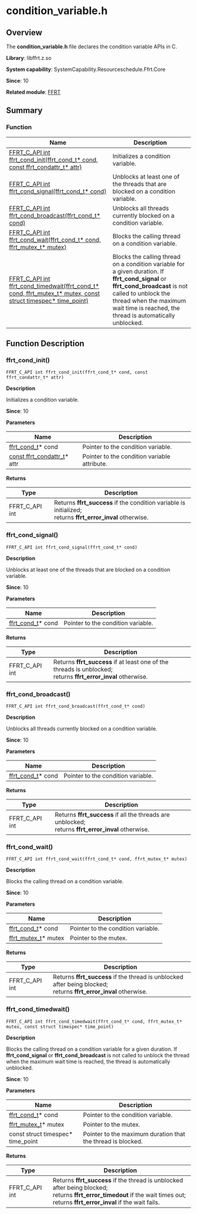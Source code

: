 # condition_variable.h

<!--Kit: Function Flow Runtime Kit-->
<!--Subsystem: Resourceschedule-->
<!--Owner: @chuchihtung; @yanleo-->
<!--SE: @geoffrey_guo; @huangyouzhong-->
<!--TSE: @lotsof; @sunxuhao-->

## Overview

The **condition_variable.h** file declares the condition variable APIs in C.

**Library**: libffrt.z.so

**System capability**: SystemCapability.Resourceschedule.Ffrt.Core

**Since**: 10

**Related module**: [FFRT](capi-ffrt.md)

## Summary

### Function

| Name| Description|
| -- | -- |
| [FFRT_C_API int ffrt_cond_init(ffrt_cond_t* cond, const ffrt_condattr_t* attr)](#ffrt_cond_init) | Initializes a condition variable.|
| [FFRT_C_API int ffrt_cond_signal(ffrt_cond_t* cond)](#ffrt_cond_signal) | Unblocks at least one of the threads that are blocked on a condition variable.|
| [FFRT_C_API int ffrt_cond_broadcast(ffrt_cond_t* cond)](#ffrt_cond_broadcast) | Unblocks all threads currently blocked on a condition variable.|
| [FFRT_C_API int ffrt_cond_wait(ffrt_cond_t* cond, ffrt_mutex_t* mutex)](#ffrt_cond_wait) | Blocks the calling thread on a condition variable.|
| [FFRT_C_API int ffrt_cond_timedwait(ffrt_cond_t* cond, ffrt_mutex_t* mutex, const struct timespec* time_point)](#ffrt_cond_timedwait) | Blocks the calling thread on a condition variable for a given duration. If **ffrt_cond_signal** or **ffrt_cond_broadcast** is not called to unblock the thread when the maximum wait time is reached, the thread is automatically unblocked.|

## Function Description

### ffrt_cond_init()

```
FFRT_C_API int ffrt_cond_init(ffrt_cond_t* cond, const ffrt_condattr_t* attr)
```

**Description**

Initializes a condition variable.

**Since**: 10


**Parameters**

| Name| Description|
| -- | -- |
| [ffrt_cond_t](capi-ffrt-ffrt-cond-t.md)* cond | Pointer to the condition variable.|
| [const ffrt_condattr_t](capi-ffrt-ffrt-condattr-t.md)* attr | Pointer to the condition variable attribute.|

**Returns**

| Type| Description|
| -- | -- |
| FFRT_C_API int | Returns **ffrt_success** if the condition variable is initialized;<br>          returns **ffrt_error_inval** otherwise.|

### ffrt_cond_signal()

```
FFRT_C_API int ffrt_cond_signal(ffrt_cond_t* cond)
```

**Description**

Unblocks at least one of the threads that are blocked on a condition variable.

**Since**: 10


**Parameters**

| Name| Description|
| -- | -- |
| [ffrt_cond_t](capi-ffrt-ffrt-cond-t.md)* cond | Pointer to the condition variable.|

**Returns**

| Type| Description|
| -- | -- |
| FFRT_C_API int | Returns **ffrt_success** if at least one of the threads is unblocked;<br>          returns **ffrt_error_inval** otherwise.|

### ffrt_cond_broadcast()

```
FFRT_C_API int ffrt_cond_broadcast(ffrt_cond_t* cond)
```

**Description**

Unblocks all threads currently blocked on a condition variable.

**Since**: 10


**Parameters**

| Name| Description|
| -- | -- |
| [ffrt_cond_t](capi-ffrt-ffrt-cond-t.md)* cond | Pointer to the condition variable.|

**Returns**

| Type| Description|
| -- | -- |
| FFRT_C_API int | Returns **ffrt_success** if all the threads are unblocked;<br>          returns **ffrt_error_inval** otherwise.|

### ffrt_cond_wait()

```
FFRT_C_API int ffrt_cond_wait(ffrt_cond_t* cond, ffrt_mutex_t* mutex)
```

**Description**

Blocks the calling thread on a condition variable.

**Since**: 10


**Parameters**

| Name| Description|
| -- | -- |
| [ffrt_cond_t](capi-ffrt-ffrt-cond-t.md)* cond | Pointer to the condition variable.|
| [ffrt_mutex_t](capi-ffrt-ffrt-mutex-t.md)* mutex | Pointer to the mutex.|

**Returns**

| Type| Description|
| -- | -- |
| FFRT_C_API int | Returns **ffrt_success** if the thread is unblocked after being blocked;<br>          returns **ffrt_error_inval** otherwise.|

### ffrt_cond_timedwait()

```
FFRT_C_API int ffrt_cond_timedwait(ffrt_cond_t* cond, ffrt_mutex_t* mutex, const struct timespec* time_point)
```

**Description**

Blocks the calling thread on a condition variable for a given duration. If **ffrt_cond_signal** or **ffrt_cond_broadcast** is not called to unblock the thread when the maximum wait time is reached, the thread is automatically unblocked.

**Since**: 10


**Parameters**

| Name| Description|
| -- | -- |
| [ffrt_cond_t](capi-ffrt-ffrt-cond-t.md)* cond | Pointer to the condition variable.|
| [ffrt_mutex_t](capi-ffrt-ffrt-mutex-t.md)* mutex | Pointer to the mutex.|
| const struct timespec* time_point | Pointer to the maximum duration that the thread is blocked.|

**Returns**

| Type| Description|
| -- | -- |
| FFRT_C_API int | Returns **ffrt_success** if the thread is unblocked after being blocked;<br>          returns **ffrt_error_timedout** if the wait times out;<br>          returns **ffrt_error_inval** if the wait fails.|
